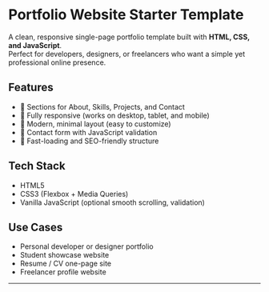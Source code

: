 # Portfolio Website Starter Template

A clean, responsive single-page portfolio template built with **HTML, CSS, and JavaScript**.  
Perfect for developers, designers, or freelancers who want a simple yet professional online presence.

## Features
- 📌 Sections for About, Skills, Projects, and Contact
- 📱 Fully responsive (works on desktop, tablet, and mobile)
- 🎨 Modern, minimal layout (easy to customize)
- 📩 Contact form with JavaScript validation
- 🚀 Fast-loading and SEO-friendly structure

## Tech Stack
- HTML5
- CSS3 (Flexbox + Media Queries)
- Vanilla JavaScript (optional smooth scrolling, validation)

## Use Cases
- Personal developer or designer portfolio
- Student showcase website
- Resume / CV one-page site
- Freelancer profile website

---
